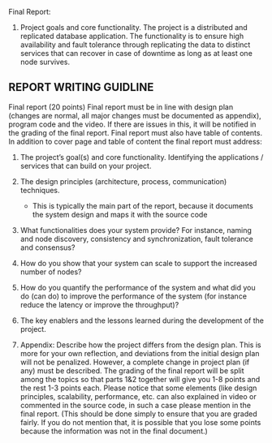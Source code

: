 Final Report:

1. Project goals and core functionality.
   The project is a distributed and replicated database application. The functionality is to ensure high availability and fault tolerance through replicating the data to distinct services that can recover in case of downtime as long as at least one node survives.

## REPORT WRITING GUIDLINE

Final report (20 points)
Final report must be in line with design plan (changes are normal, all major changes must be documented
as appendix), program code and the video. If there are issues in this, it will be notified in the grading of the
final report. Final report must also have table of contents.
In addition to cover page and table of content the final report must address:

1. The project’s goal(s) and core functionality. Identifying the applications / services that can build on
   your project.
2. The design principles (architecture, process, communication) techniques.

   - This is typically the main part of the report, because it documents the system design and
     maps it with the source code

3. What functionalities does your system provide? For instance, naming and node discovery,
   consistency and synchronization, fault tolerance and consensus?
4. How do you show that your system can scale to support the increased number of nodes?
5. How do you quantify the performance of the system and what did you do (can do) to improve the
   performance of the system (for instance reduce the latency or improve the throughput)?
6. The key enablers and the lessons learned during the development of the project.
7. Appendix: Describe how the project differs from the design plan. This is more for your own
   reflection, and deviations from the initial design plan will not be penalized. However, a complete
   change in project plan (if any) must be described.
   The grading of the final report will be split among the topics so that parts 1&2 together will give you 1-8
   points and the rest 1-3 points each.
   Please notice that some elements (like design principles, scalability, performance, etc. can also explained in
   video or commented in the source code, in such a case please mention in the final report. (This should be
   done simply to ensure that you are graded fairly. If you do not mention that, it is possible that you lose
   some points because the information was not in the final document.)
